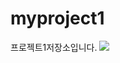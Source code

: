 # myproject1

프로젝트1저장소입니다.
<img src="https://event.multicampus.com/backend/images/promotion/PR010151/pc/visual-03.png">
